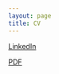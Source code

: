 ```yaml
---
layout: page
title: CV
---
```



[LinkedIn](https://www.linkedin.com/in/rustam-isangulov/)

[PDF](/documents/RustamIsangulovResume2023.pdf)
